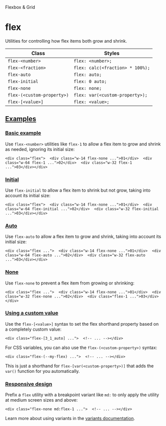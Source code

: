 Flexbox & Grid

# flex

Utilities for controlling how flex items both grow and shrink.

| Class                      | Styles                           |
| -------------------------- | -------------------------------- |
| `flex-<number>`            | `flex: <number>;`                |
| `flex-<fraction>`          | `flex: calc(<fraction> * 100%);` |
| `flex-auto`                | `flex: auto;`                    |
| `flex-initial`             | `flex: 0 auto;`                  |
| `flex-none`                | `flex: none;`                    |
| `flex-(<custom-property>)` | `flex: var(<custom-property>);`  |
| `flex-[<value>]`           | `flex: <value>;`                 |

## [Examples](#examples)

### [Basic example](#basic-example)

Use `flex-<number>` utilities like `flex-1` to allow a flex item to grow and shrink as needed, ignoring its initial size:

```
<div class="flex">  <div class="w-14 flex-none ...">01</div>  <div class="w-64 flex-1 ...">02</div>  <div class="w-32 flex-1 ...">03</div></div>
```

### [Initial](#initial)

Use `flex-initial` to allow a flex item to shrink but not grow, taking into account its initial size:

```
<div class="flex">  <div class="w-14 flex-none ...">01</div>  <div class="w-64 flex-initial ...">02</div>  <div class="w-32 flex-initial ...">03</div></div>
```

### [Auto](#auto)

Use `flex-auto` to allow a flex item to grow and shrink, taking into account its initial size:

```
<div class="flex ...">  <div class="w-14 flex-none ...">01</div>  <div class="w-64 flex-auto ...">02</div>  <div class="w-32 flex-auto ...">03</div></div>
```

### [None](#none)

Use `flex-none` to prevent a flex item from growing or shrinking:

```
<div class="flex ...">  <div class="w-14 flex-none ...">01</div>  <div class="w-32 flex-none ...">02</div>  <div class="flex-1 ...">03</div></div>
```

### [Using a custom value](#using-a-custom-value)

Use the `flex-[<value>]` syntax to set the flex shorthand property based on a completely custom value:

```
<div class="flex-[3_1_auto] ...">  <!-- ... --></div>
```

For CSS variables, you can also use the `flex-(<custom-property>)` syntax:

```
<div class="flex-(--my-flex) ...">  <!-- ... --></div>
```

This is just a shorthand for `flex-[var(<custom-property>)]` that adds the `var()` function for you automatically.

### [Responsive design](#responsive-design)

Prefix a `flex` utility with a breakpoint variant like `md:` to only apply the utility at medium screen sizes and above:

```
<div class="flex-none md:flex-1 ...">  <!-- ... --></div>
```

Learn more about using variants in the [variants documentation](/docs/hover-focus-and-other-states).

